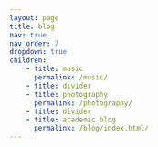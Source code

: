 ```yaml
---
layout: page
title: blog
nav: true
nav_order: 7
dropdown: true
children:
    - title: music
      permalink: /music/
    - title: divider
    - title: photography
      permalink: /photography/
    - title: divider
    - title: academic blog
      permalink: /blog/index.html/
---
```

